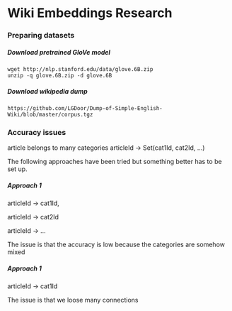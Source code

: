 # Wiki Embeddings Research

### Preparing datasets
##### Download pretrained GloVe model
```
wget http://nlp.stanford.edu/data/glove.6B.zip
unzip -q glove.6B.zip -d glove.6B
```
##### Download wikipedia dump
```
https://github.com/LGDoor/Dump-of-Simple-English-Wiki/blob/master/corpus.tgz
```

### Accuracy issues
article belongs to many categories
articleId -> Set(cat1Id, cat2Id, ...)

The following approaches have been tried but something better has to be set up.
##### Approach 1

articleId -> cat1Id,

articleId -> cat2Id

articleId -> ...

The issue is that the accuracy is low because the categories are somehow mixed

##### Approach 1

articleId -> cat1Id

The issue is that we loose many connections 
